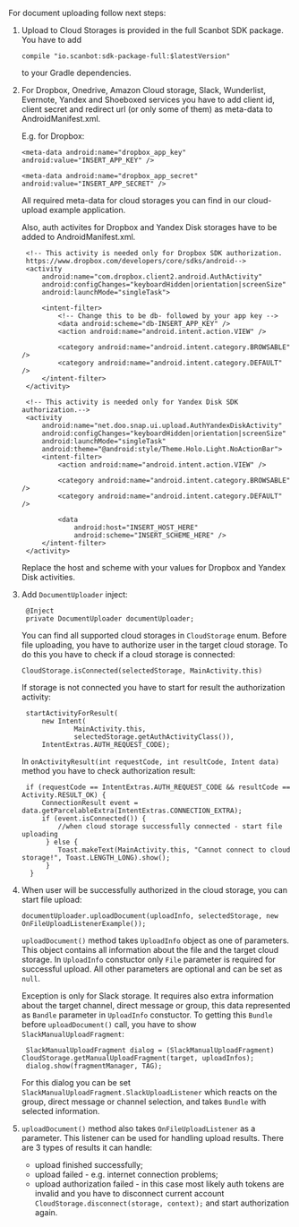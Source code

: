 For document uploading follow next steps: 

1. Upload to Cloud Storages is provided in the full Scanbot SDK package. You have to add 

    `compile "io.scanbot:sdk-package-full:$latestVersion"`

    to your Gradle dependencies.

2. For Dropbox, Onedrive, Amazon Cloud storage, Slack, Wunderlist, Evernote, Yandex and Shoeboxed services you have to add client id, client secret and redirect url (or only some of them) as meta-data to AndroidManifest.xml.

    E.g. for Dropbox:

    `<meta-data android:name="dropbox_app_key" android:value="INSERT_APP_KEY" />`

    `<meta-data android:name="dropbox_app_secret" android:value="INSERT_APP_SECRET" />`

    All required meta-data for cloud storages you can find in our cloud-upload example application.

    Also, auth activites for Dropbox and Yandex Disk storages have to be added to AndroidManifest.xml.

        <!-- This activity is needed only for Dropbox SDK authorization.
        https://www.dropbox.com/developers/core/sdks/android-->
        <activity
            android:name="com.dropbox.client2.android.AuthActivity"
            android:configChanges="keyboardHidden|orientation|screenSize"
            android:launchMode="singleTask">
        
            <intent-filter>
                <!-- Change this to be db- followed by your app key -->
                <data android:scheme="db-INSERT_APP_KEY" />
                <action android:name="android.intent.action.VIEW" />

                <category android:name="android.intent.category.BROWSABLE" />
                <category android:name="android.intent.category.DEFAULT" />
            </intent-filter>  
        </activity>

        <!-- This activity is needed only for Yandex Disk SDK authorization.-->
        <activity
            android:name="net.doo.snap.ui.upload.AuthYandexDiskActivity"
            android:configChanges="keyboardHidden|orientation|screenSize"
            android:launchMode="singleTask"
            android:theme="@android:style/Theme.Holo.Light.NoActionBar">
            <intent-filter>
                <action android:name="android.intent.action.VIEW" />

                <category android:name="android.intent.category.BROWSABLE" />
                <category android:name="android.intent.category.DEFAULT" />

                <data
                    android:host="INSERT_HOST_HERE"
                    android:scheme="INSERT_SCHEME_HERE" />
            </intent-filter>
        </activity>

    Replace the host and scheme with your values for Dropbox and Yandex Disk activities.

3. Add `DocumentUploader` inject:

        @Inject
        private DocumentUploader documentUploader;
 
    You can find all supported cloud storages in `CloudStorage` enum.
    Before file uploading, you have to authorize user in the target cloud storage. To do this you have to check if a cloud storage is connected:
    
   `CloudStorage.isConnected(selectedStorage, MainActivity.this)`

    If storage is not connected you have to start for result the authorization activity:

        startActivityForResult(
            new Intent(
                    MainActivity.this, 
                    selectedStorage.getAuthActivityClass()), 
            IntentExtras.AUTH_REQUEST_CODE);
    
    In `onActivityResult(int requestCode, int resultCode, Intent data)` method you have to check authorization result:

        if (requestCode == IntentExtras.AUTH_REQUEST_CODE && resultCode == Activity.RESULT_OK) {
            ConnectionResult event = data.getParcelableExtra(IntentExtras.CONNECTION_EXTRA);
            if (event.isConnected()) {
                //when cloud storage successfully connected - start file uploading
             } else {
                Toast.makeText(MainActivity.this, "Cannot connect to cloud storage!", Toast.LENGTH_LONG).show();
             }
         }    

4. When user will be successfully authorized in the cloud storage, you can start file upload:

    `documentUploader.uploadDocument(uploadInfo, selectedStorage, new OnFileUploadListenerExample());`

    `uploadDocument()` method takes `UploadInfo` object as one of parameters. This object contains all information about the file and the target cloud storage. In `UploadInfo` constuctor only `File` parameter is required for successful upload. All other parameters are optional and can be set as `null`. 

    Exception is only for Slack storage. It requires also extra information about the target channel, direct message or group, this data represented as `Bandle` parameter in `UploadInfo` constuctor. To getting this `Bundle` before `uploadDocument()` call, you have to show `SlackManualUploadFragment`:

        SlackManualUploadFragment dialog = (SlackManualUploadFragment) CloudStorage.getManualUploadFragment(target, uploadInfos);
        dialog.show(fragmentManager, TAG);

    For this dialog you can be set `SlackManualUploadFragment.SlackUploadListener` which reacts on the group, direct message or channel selection, and takes `Bundle` with selected information.      
    
5. `uploadDocument()` method also takes `OnFileUploadListener` as a parameter. This listener can be used for handling upload results. There are 3 types of results it can handle: 
    * upload finished successfully;
    * upload failed - e.g. internet connection problems;
    * upload authorization failed - in this case most likely auth tokens are invalid and you have to disconnect current account `CloudStorage.disconnect(storage, context);` and start authorization again.